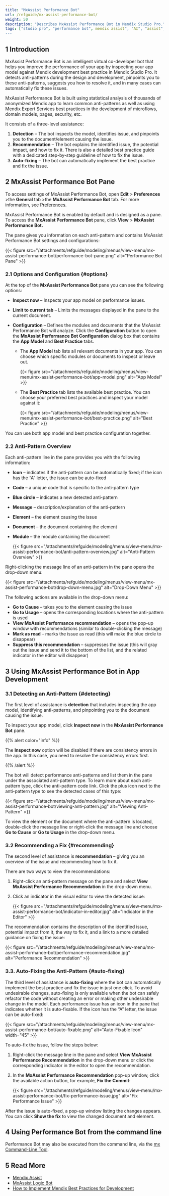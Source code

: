 ```yaml
---
title: "MxAssist Performance Bot"
url: /refguide/mx-assist-performance-bot/
weight: 50
description: "Describes MxAssist Performance Bot in Mendix Studio Pro."
tags: ["studio pro", "performance bot", mendix assist", "AI", "assist", "mx assist"]
---
```


## 1 Introduction 

MxAssist Performance Bot is an intelligent virtual co-developer bot that helps you improve the performance of your app by inspecting your app model against Mendix development best practice in Mendix Studio Pro. It detects anti-patterns during the design and development, pinpoints you to these anti-patterns, suggests you how to resolve it, and in many cases can automatically fix these issues. 

MxAssist Performance Bot is built using statistical analysis of thousands of anonymized Mendix app to learn common anti-patterns as well as using Mendix Expert Services best practices in the development of microflows, domain models, pages, security, etc.

It consists of a three-level assistance:

1. **Detection** – The bot inspects the model, identifies issue, and pinpoints you to the document/element causing the issue.
2. **Recommendation** – The bot explains the identified issue, the potential impact, and how to fix it. There is also a detailed best practice guide with a dedicated step-by-step guideline of how to fix the issue.
3. **Auto-fixing** – The bot can automatically implement the best practice and fix the issue.

## 2 MxAssist Performance Bot Pane

To access settings of MxAssist Performance Bot, open **Edit** > **Preferences** >the **General** tab >the **MxAssist Performance Bot** tab. For more information, see [Preferences](/refguide/preferences-dialog/).

MxAssist Performance Bot is enabled by default and is designed as a pane. To access the **MxAssist Performance Bot** pane, click **View** > **MxAssist Performance Bot.**

The pane gives you information on each anti-pattern and contains MxAssist Performance Bot settings and configurations:

{{< figure src="/attachments/refguide/modeling/menus/view-menu/mx-assist-performance-bot/performance-bot-pane.png" alt="Performance Bot Pane" >}}

### 2.1 Options and Configuration {#options}

At the top of the **MxAssist Performance Bot** pane you can see the following options: 

* **Inspect now** – Inspects your app model on performance issues. 
* **Limit to current  tab** – Limits the messages displayed in the pane to the current document.
* **Configuration** – Defines the modules and documents that the MxAssist Performance Bot will analyze. Click the **Configuration** button to open the **MxAssist Performance Bot Configuration** dialog box that contains the **App Model** and **Best Practice** tabs.

    * The **App Model** tab lists all relevant documents in your app. You can choose which specific modules or documents to inspect or leave out. 

        {{< figure src="/attachments/refguide/modeling/menus/view-menu/mx-assist-performance-bot/app-model.png" alt="App Model" >}}

    * The **Best Practice** tab lists the available best practice. You can choose your preferred best practices and inspect your model against it: 

        {{< figure src="/attachments/refguide/modeling/menus/view-menu/mx-assist-performance-bot/best-practice.png" alt="Best Practice" >}}

You can use both app model and best practice configuration together. 

### 2.2 Anti-Pattern Overview

Each anti-pattern line in the pane provides you with the following information: 

* **Icon** – indicates if the anti-pattern can be automatically fixed; if the icon has the “A” letter, the issue can be auto-fixed
* **Code** – a unique code that is specific to the anti-pattern type 
* **Blue circle** – indicates a new detected anti-pattern
* **Message** – description/explanation of the anti-pattern 
* **Element** – the element causing the issue
* **Document** – the document containing the element
* **Module** – the module containing the document 

    {{< figure src="/attachments/refguide/modeling/menus/view-menu/mx-assist-performance-bot/anti-pattern-overview.jpg" alt="Anti-Pattern Overview" >}}

Right-clicking the message line of an anti-pattern in the pane opens the drop-down menu:

{{< figure src="/attachments/refguide/modeling/menus/view-menu/mx-assist-performance-bot/drop-down-menu.jpg" alt="Drop-Down Menu" >}}

The following actions are available in the drop-down menu:

* **Go to Cause** – takes you to the element causing the issue
* **Go to Usage** – opens the corresponding locations where the anti-pattern is used
* **View MxAssist Performance recommendation** – opens the pop-up window with recommendations (similar to double-clicking the message)
* **Mark as read** – marks the issue as read (this will make the blue circle to disappear)
* **Suppress this recommendation** – suppresses the issue (this will gray out the issue and send it to the bottom of the list, and the related indicator in the editor will disappear)

## 3 Using MxAssist Performance Bot in App Development  

### 3.1 Detecting an Anti-Pattern {#detecting}

The first level of assistance is **detection** that includes inspecting the app model, identifying anti-patterns, and pinpointing you to the document causing the issue. 

To inspect your app model, click **Inspect now** in the **MxAssist Performance Bot** pane. 

{{% alert color="info" %}}

The **Inspect now** option will be disabled if there are consistency errors in the app. In this case, you need to resolve the consistency errors first. 

{{% /alert %}}

The bot will detect performance anti-patterns and list them in the pane under the associated anti-pattern type. To learn more about each anti-pattern type, click the anti-pattern code link. Click the plus icon next to the anti-pattern type to see the detected cases of this type:

{{< figure src="/attachments/refguide/modeling/menus/view-menu/mx-assist-performance-bot/viewing-anti-pattern.jpg" alt="Viewing Anti-Pattern" >}}

To view the element or the document where the anti-pattern is located, double-click the message line or right-click the message line and choose **Go to Cause** or **Go to Usage** in the drop-down menu.

### 3.2 Recommending a Fix {#recommending}

The second level of assistance is **recommendation** – giving you an overview of the issue and recommending how to fix it. 

There are two ways to view the recommendations:

1.  Right-click an anti-pattern message on the pane and select **View MxAssist Performance Recommendation** in the drop-down menu. 
2. Click an indicator in the visual editor to view the detected issue:

   {{< figure src="/attachments/refguide/modeling/menus/view-menu/mx-assist-performance-bot/indicator-in-editor.jpg" alt="Indicator in the Editor" >}}

The recommendation contains the description of the identified issue, potential impact from it, the way to fix it, and a link to a more detailed guidance on fixing the issue: 

{{< figure src="/attachments/refguide/modeling/menus/view-menu/mx-assist-performance-bot/performance-recommendation.jpg" alt="Performance Recommendation" >}}

### 3.3. Auto-Fixing the Anti-Pattern {#auto-fixing}

The third level of assistance is **auto-fixing** where the bot can automatically implement the best practice and fix the issue in just one click. To avoid undesirable changes, auto-fixing is only available when the bot can safely refactor the code without creating an error or making other undesirable change in the model. Each performance issue has an icon in the pane that indicates whether it is auto-fixable. If the icon has the “A” letter, the issue can be auto-fixed:

{{< figure src="/attachments/refguide/modeling/menus/view-menu/mx-assist-performance-bot/auto-fixable.png" alt="Auto-Fixable Icon"   width="45"  >}}

To auto-fix the issue, follow the steps below:

1. Right-click the message line in the pane and select **View MxAssist Performance Recommendation** in the drop-down menu or click the corresponding indicator in the editor to open the recommendation.
2. In the **MxAssist Performance Recommendation** pop-up window, click the available action button, for example, **Fix the Commit**: 

    {{< figure src="/attachments/refguide/modeling/menus/view-menu/mx-assist-performance-bot/fix-performance-issue.jpg" alt="Fix Performance Issue" >}}

After the issue is auto-fixed, a pop-up window listing the changes appears. You can click **Show the fix** to view the changed document and element. 

## 4 Using Performance Bot from the command line

Performance Bot may also be executed from the command line, via the [mx Command-Line Tool](/refguide/mx-command-line-tool/#check).

## 5 Read More

* [Mendix Assist](/refguide/mx-assist-studio-pro/)
* [MxAssist Logic Bot](/refguide/mx-assist-logic-bot/)
* [How to Implement Mendix Best Practices for Development](/howto/general/dev-best-practices/)
